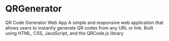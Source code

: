 # QRGenerator
QR Code Generator Web App A simple and responsive web application that allows users to instantly generate QR codes from any URL or link. Built using HTML, CSS, JavaScript, and the QRCode.js library
